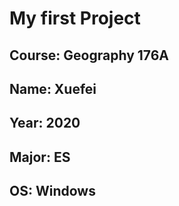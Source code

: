 # My first Project
## **Course**: Geography 176A
## **Name**: Xuefei
## **Year**: 2020
## **Major**: ES
## **OS**: Windows